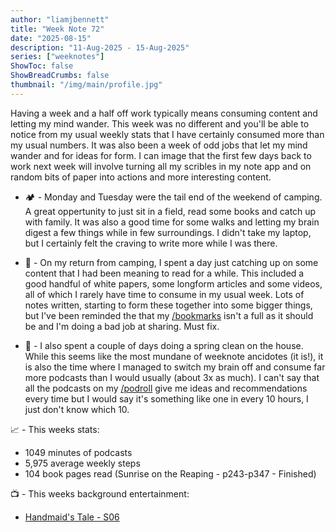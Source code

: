 ```yaml
---
author: "liamjbennett"
title: "Week Note 72"
date: "2025-08-15"
description: "11-Aug-2025 - 15-Aug-2025"
series: ["weeknotes"]
ShowToc: false
ShowBreadCrumbs: false
thumbnail: "/img/main/profile.jpg"
---
```


Having a week and a half off work typically means consuming content and letting my mind wander. This week was no different and you'll be able to notice from my usual weekly stats that I have certainly consumed more than my usual numbers. It was also been a week of odd jobs that let my mind wander and for ideas for form. I can image that the first few days back to work next week will involve turning all my scribles in my note app and on random bits of paper into actions and more interesting content.
<p/>

* 🏕️ - Monday and Tuesday were the tail end of the weekend of camping. A great oppertunity to just sit in a field, read some books and catch up with family. It was also a good time for some walks and letting my brain digest a few things while in few surroundings. I didn't take my laptop, but I certainly felt the craving to write more while I was there.
<p/>
 
* 📖 - On my return from camping, I spent a day just catching up on some content that I had been meaning to read for a while. This included a good handful of white papers, some longform articles and some videos, all of which I rarely have time to consume in my usual week. Lots of notes written, starting to form these together into some bigger things, but I've been reminded the that my [/bookmarks](/bookmarks) isn't a full as it should be and I'm doing a bad job at sharing. Must fix.
<p/>

* 🧹 - I also spent a couple of days doing a spring clean on the house. While this seems like the most mundane of weeknote ancidotes (it is!), it is also the time where I managed to switch my brain off and consume far more podcasts than I would usually (about 3x as much). I can't say that all the podcasts on my [/podroll](/podroll) give me ideas and recommendations every time but I would say it's something like one in every 10 hours, I just don't know which 10.
<p/>


📈 - This weeks stats:
* 1049 minutes of podcasts
* 5,975 average weekly steps
* 104 book pages read (Sunrise on the Reaping - p243-p347 - Finished)
<p/>

📺 - This weeks background entertainment:
* [Handmaid's Tale - S06](https://www.imdb.com/title/tt5834204/)

